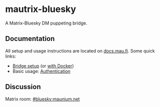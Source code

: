 # mautrix-bluesky
A Matrix-Bluesky DM puppeting bridge.

## Documentation
All setup and usage instructions are located on [docs.mau.fi]. Some quick links:

[docs.mau.fi]: https://docs.mau.fi/bridges/go/bluesky/index.html

* [Bridge setup](https://docs.mau.fi/bridges/go/setup.html?bridge=bluesky)
  (or [with Docker](https://docs.mau.fi/bridges/general/docker-setup.html?bridge=bluesky))
* Basic usage: [Authentication](https://docs.mau.fi/bridges/go/bluesky/authentication.html)

<!--
### Features & Roadmap
[ROADMAP.md](ROADMAP.md) contains a general overview of what is supported by the bridge.
-->

## Discussion
Matrix room: [#bluesky:maunium.net](https://matrix.to/#/#bluesky:maunium.net)
